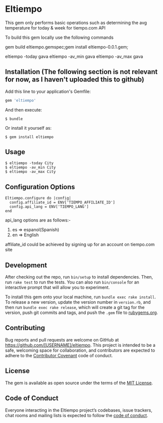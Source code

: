 # Eltiempo

This gem only performs basic operations such as determining the avg temperature for today & week for tiempo.com API

To build this gem locally use the following commands

gem build eltiempo.gemspec;gem install eltiempo-0.0.1.gem;

eltiempo -today gava
eltiempo -av_min gava
eltiempo -av_max gava

## Installation (The following section is not relevant for now, as I haven't uploaded this to github)

Add this line to your application's Gemfile:

```ruby
gem 'eltiempo'
```

And then execute:

    $ bundle

Or install it yourself as:

    $ gem install eltiempo

## Usage

    $ eltiempo -today City
    $ eltiempo -av_min City
    $ eltiempo -av_max City

## Configuration Options

	Eltiempo.configure do |config|
	  config.affiliate_id = ENV['TIEMPO_AFFILIATE_ID']
	  config.api_lang = ENV['TIEMPO_LANG']
	end

api_lang options are as follows:-
1. es => espanol(Spanish)
2. en => English

affiliate_id could be achieved by signing up for an account on tiempo.com site

## Development

After checking out the repo, run `bin/setup` to install dependencies. Then, run `rake test` to run the tests. You can also run `bin/console` for an interactive prompt that will allow you to experiment.

To install this gem onto your local machine, run `bundle exec rake install`. To release a new version, update the version number in `version.rb`, and then run `bundle exec rake release`, which will create a git tag for the version, push git commits and tags, and push the `.gem` file to [rubygems.org](https://rubygems.org).

## Contributing

Bug reports and pull requests are welcome on GitHub at https://github.com/[USERNAME]/eltiempo. This project is intended to be a safe, welcoming space for collaboration, and contributors are expected to adhere to the [Contributor Covenant](http://contributor-covenant.org) code of conduct.

## License

The gem is available as open source under the terms of the [MIT License](https://opensource.org/licenses/MIT).

## Code of Conduct

Everyone interacting in the Eltiempo project’s codebases, issue trackers, chat rooms and mailing lists is expected to follow the [code of conduct](https://github.com/[USERNAME]/eltiempo/blob/master/CODE_OF_CONDUCT.md).
